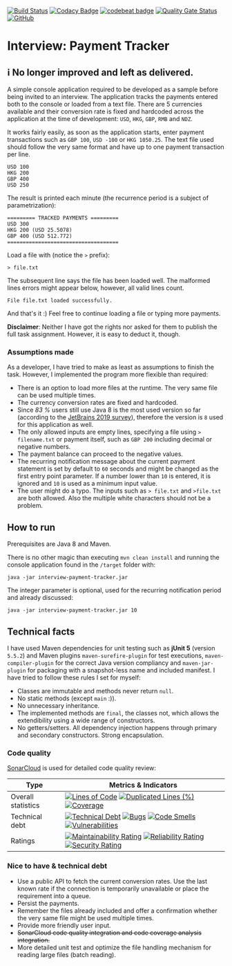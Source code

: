 [![Build Status](https://travis-ci.org/Nikolas-Charalambidis/interview-payment-tracker.svg?branch=master)](https://travis-ci.org/Nikolas-Charalambidis/interview-payment-tracker)
[![Codacy Badge](https://api.codacy.com/project/badge/Grade/a8582931744042bda6f9b908b72c85f1)](https://www.codacy.com/manual/Nikolas-Charalambidis/interview-payment-tracker?utm_source=github.com&amp;utm_medium=referral&amp;utm_content=Nikolas-Charalambidis/interview-payment-tracker&amp;utm_campaign=Badge_Grade)
[![codebeat badge](https://codebeat.co/badges/f234e86f-6fe0-4566-8c22-cd539eefb605)](https://codebeat.co/projects/github-com-nikolas-charalambidis-interview-payment-tracker-master)
[![Quality Gate Status](https://sonarcloud.io/api/project_badges/measure?project=Nikolas-Charalambidis_interview-payment-tracker&metric=alert_status)](https://sonarcloud.io/dashboard?id=Nikolas-Charalambidis_interview-payment-tracker)
[![GitHub](https://img.shields.io/github/license/mashape/apistatus.svg)](https://github.com/Nikolas-Charalambidis/react-hooks/blob/master/LICENSE)

# Interview: Payment Tracker

## ℹ️ No longer improved and left as delivered.

A simple console application required to be developed as a sample before being invited to an interview. The application tracks the payments entered both to the console or loaded from a text file. There are 5 currencies available and their conversion rate is fixed and hardcoded across the application at the time of development: `USD`, `HKG`, `GBP`, `RMB` and `NDZ`.

It works fairly easily, as soon as the application starts, enter payment transactions such as `GBP 100`, `USD -100` or `HKG 1050.25`. The text file used should follow the very same format and have up to one payment transaction per line.

    USD 100
    HKG 200
    GBP 400
    USD 250

The result is printed each minute (the recurrence period is a subject of parametrization):

    ========= TRACKED PAYMENTS =========
    USD 300
    HKG 200 (USD 25.5078)
    GBP 400 (USD 512.772)
    ====================================
    
Load a file with (notice the `>` prefix):

    > file.txt
    
The subsequent line says the file has been loaded well. The malformed lines errors might appear below, however, all valid lines count. 

    File file.txt loaded successfully.
  
And that's it :) Feel free to continue loading a file or typing more payments.

**Disclaimer**: Neither I have got the rights nor asked for them to publish the full task assignment. However, it is easy to deduct it, though.

### Assumptions made

As a developer, I have tried to make as least as assumptions to finish the task. However, I implemented the program more flexible than required:
- There is an option to load more files at the runtime. The very same file can be used multiple times.
- The currency conversion rates are fixed and hardcoded. 
- Since *83 %* users still use Java 8 is the most used version so far (according to the [JetBrains 2019 survey](https://www.jetbrains.com/lp/devecosystem-2019/java/)), therefore the version is `8` used for this application as well.
- The only allowed inputs are empty lines, specifying a file using `> filename.txt` or payment itself, such as `GBP 200` including decimal or negative numbers.
- The payment balance can proceed to the negative values.
- The recurring notification message about the current payment statement is set by default to `60` seconds and might be changed as the first entry point parameter. If a number lower than `10` is entered, it is ignored and `10` is used as a minimum input value.
- The user might do a typo. The inputs such as `> file.txt` and `>file.txt` are both allowed. Also the multiple white characters should not be a problem.

## How to run

Prerequisites are Java 8 and Maven.

There is no other magic than executing `mvn clean install` and running the console application found in the `/target` folder with:

    java -jar interview-payment-tracker.jar
    
The integer parameter is optional, used for the recurring notification period and already discussed:

    java -jar interview-payment-tracker.jar 10

## Technical facts

I have used Maven dependencies for unit testing such as **jUnit 5** (version `5.5.2`) and Maven plugins `maven-surefire-plugin` for test executions, `maven-compiler-plugin` for the correct Java version compliancy and `maven-jar-plugin` for packaging with a snapshot-less name and included manifest. I have tried to follow these rules I set for myself:

- Classes are immutable and methods never return `null`.
- No static methods (except `main` :)).
- No unnecessary inheritance.
- The implemented methods are `final`, the classes not, which allows the extendibility using a wide range of constructors.
- No getters/setters. All dependency injection happens through primary and secondary constructors. Strong encapsulation.

### Code quality

[SonarCloud](https://sonarcloud.io/dashboard?id=Nikolas-Charalambidis_interview-payment-tracker) is used for detailed code quality review:

| Type | Metrics & Indicators | 
|--------------|--------------|
| Overall statistics | [![Lines of Code](https://sonarcloud.io/api/project_badges/measure?project=Nikolas-Charalambidis_interview-payment-tracker&metric=ncloc)](https://sonarcloud.io/dashboard?id=Nikolas-Charalambidis_interview-payment-tracker) [![Duplicated Lines (%)](https://sonarcloud.io/api/project_badges/measure?project=Nikolas-Charalambidis_interview-payment-tracker&metric=duplicated_lines_density)](https://sonarcloud.io/dashboard?id=Nikolas-Charalambidis_interview-payment-tracker) [![Coverage](https://sonarcloud.io/api/project_badges/measure?project=Nikolas-Charalambidis_interview-payment-tracker&metric=coverage)](https://sonarcloud.io/dashboard?id=Nikolas-Charalambidis_interview-payment-tracker) |
| Technical debt | [![Technical Debt](https://sonarcloud.io/api/project_badges/measure?project=Nikolas-Charalambidis_interview-payment-tracker&metric=sqale_index)](https://sonarcloud.io/dashboard?id=Nikolas-Charalambidis_interview-payment-tracker) [![Bugs](https://sonarcloud.io/api/project_badges/measure?project=Nikolas-Charalambidis_interview-payment-tracker&metric=bugs)](https://sonarcloud.io/dashboard?id=Nikolas-Charalambidis_interview-payment-tracker) [![Code Smells](https://sonarcloud.io/api/project_badges/measure?project=Nikolas-Charalambidis_interview-payment-tracker&metric=code_smells)](https://sonarcloud.io/dashboard?id=Nikolas-Charalambidis_interview-payment-tracker) [![Vulnerabilities](https://sonarcloud.io/api/project_badges/measure?project=Nikolas-Charalambidis_interview-payment-tracker&metric=vulnerabilities)](https://sonarcloud.io/dashboard?id=Nikolas-Charalambidis_interview-payment-tracker) |
| Ratings | [![Maintainability Rating](https://sonarcloud.io/api/project_badges/measure?project=Nikolas-Charalambidis_interview-payment-tracker&metric=sqale_rating)](https://sonarcloud.io/dashboard?id=Nikolas-Charalambidis_interview-payment-tracker) [![Reliability Rating](https://sonarcloud.io/api/project_badges/measure?project=Nikolas-Charalambidis_interview-payment-tracker&metric=reliability_rating)](https://sonarcloud.io/dashboard?id=Nikolas-Charalambidis_interview-payment-tracker) [![Security Rating](https://sonarcloud.io/api/project_badges/measure?project=Nikolas-Charalambidis_interview-payment-tracker&metric=security_rating)](https://sonarcloud.io/dashboard?id=Nikolas-Charalambidis_interview-payment-tracker)

### Nice to have & technical debt

- Use a public API to fetch the current conversion rates. Use the last known rate if the connection is temporarily unavailable or place the requirement into a queue.
- Persist the payments.
- Remember the files already included and offer a confirmation whether the very same file might be used multiple times.
- Provide more friendly user input.
- ~~SonarCloud code quality integration and code coverage analysis integration.~~
- More detailed unit test and optimize the file handling mechanism for reading large files (batch reading).
